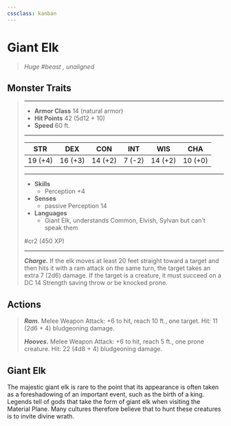 ```yaml
---
cssclass: kanban
---
```


# Giant Elk
>*Huge #beast , unaligned*
## Monster Traits
>___
>- **Armor Class** 14 (natural armor)
>- **Hit Points** 42 (5d12 + 10)
>- **Speed** 60 ft.
>___
>|STR|DEX|CON|INT|WIS|CHA|
>|:---:|:---:|:---:|:---:|:---:|:---:|
>|19 (+4)|16 (+3)|14 (+2)|7 (-2)|14 (+2)|10 (+0)|
>___
>- **Skills**
>	 - Perception +4
>- **Senses**
>	 - passive Perception 14
>- **Languages**
>	 - Giant Elk, understands Common, Elvish, Sylvan but can't speak them
>
> #cr2 (450 XP)
>___
>***Charge.*** If the elk moves at least 20 feet straight toward a target and then hits it with a ram attack on the same turn, the target takes an extra 7 (2d6) damage. If the target is a creature, it must succeed on a DC 14 Strength saving throw or be knocked prone.  
>
## Actions
>***Ram.*** Melee Weapon Attack: +6 to hit, reach 10 ft., one target. Hit: 11 (2d6 + 4) bludgeoning damage.  
>
>***Hooves.*** Melee Weapon Attack: +6 to hit, reach 5 ft., one prone creature. Hit: 22 (4d8 + 4) bludgeoning damage.
## Giant Elk
The majestic giant elk is rare to the point that its appearance is often taken as a foreshadowing of an important event, such as the birth of a king. Legends tell of gods that take the form of giant elk when visiting the Material Plane. Many cultures therefore believe that to hunt these creatures is to invite divine wrath.